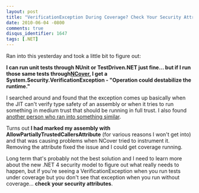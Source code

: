 ```yaml
---
layout: post
title: "VerificationException During Coverage? Check Your Security Attributes"
date: 2010-06-04 -0800
comments: true
disqus_identifier: 1647
tags: [.NET]
---
```

Ran into this yesterday and took a little bit to figure out:

**I can run unit tests through NUnit or TestDriven.NET just fine... but
if I run those same tests
through**[**NCover**](http://www.ncover.com)**, I get a
System.Security.VerificationException - "Operation could destabilize the
runtime."**

I searched around and found that the exception comes up basically when
the JIT can't verify type safety of an assembly or when it tries to run
something in medium trust that should be running in full trust. I also
found [another person who ran into something
similar](http://www.thebooleanfrog.com/post/MSTest-Code-Coverage-and-VerifyException.aspx).

Turns out **I had marked my assembly with
AllowPartiallyTrustedCallersAttribute** (for various reasons I won't get
into) and that was causing problems when NCover tried to instrument it.
Removing the attribute fixed the issue and I could get coverage running.

Long term that's probably not the best solution and I need to learn more
about the new .NET 4 security model to figure out what really needs to
happen, but if you're seeing a VerificationException when you run tests
under coverage but you don't see that exception when you run without
coverage... **check your security attributes**.

